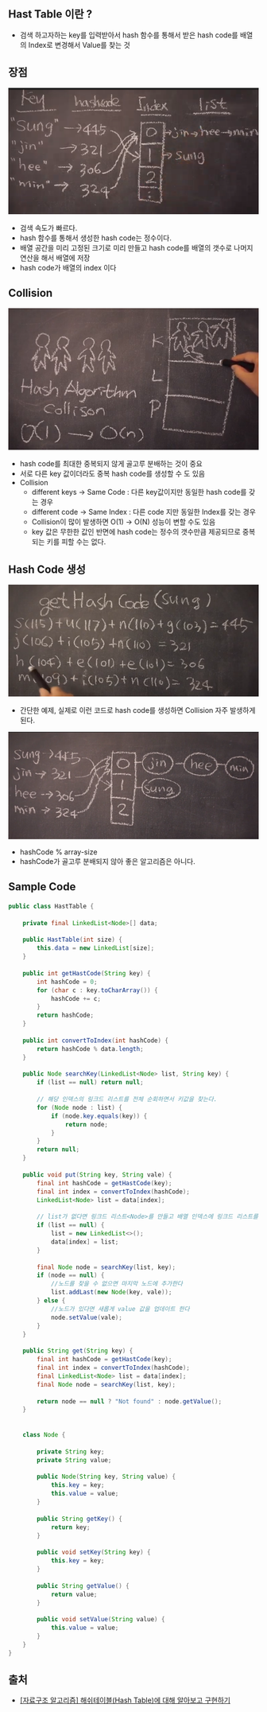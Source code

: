 ## Hast Table 이란 ?
* 검색 하고자하는 key를 입력받아서 hash 함수를 통해서 받은 hash code를 배열의 Index로 변경해서 Value를 찾는 것

## 장점
![](/assets/hast-table-1.png)

* 검색 속도가 빠르다.
* hash 함수를 통해서 생성한 hash code는 정수이다.
* 배열 공간을 미리 고정된 크기로 미리 만들고 hash code를 배열의 갯수로 나머지 연산을 해서 배열에 저장
* hash code가 배열의 index 이다

## Collision
![](/assets/hashtable-Collision.png)

* hash code를 최대한 중복되지 않게 골고루 분배하는 것이 중요
* 서로 다른 key 값이더라도 중복 hash code를 생성할 수 도 있음
* Collision
  * different keys -> Same Code : 다른 key값이지만 동일한 hash code를 갖는 경우
  * different code -> Same Index : 다른 code 지만 동일한 Index를 갖는 경우
  * Collision이 많이 발생하면 O(1) -> O(N) 성능이 변할 수도 있음
  * key 값은 무한한 값인 반면에 hash code는 정수의 갯수만큼 제공되므로 중복되는 키를 피할 수는 없다.
  


## Hash Code 생성
![](/assets/hash-table-hash-code.png)

* 간단한 예제, 실제로 이런 코드로 hash code를 생성하면 Collision 자주 발생하게 된다.

![](/assets/hast-table-convent.png)

* hashCode % array-size
* hashCode가 골고루 분배되지 않아 좋은 알고리즘은 아니다.

## Sample Code

```java
public class HastTable {

    private final LinkedList<Node>[] data;

    public HastTable(int size) {
        this.data = new LinkedList[size];
    }

    public int getHastCode(String key) {
        int hashCode = 0;
        for (char c : key.toCharArray()) {
            hashCode += c;
        }
        return hashCode;
    }

    public int convertToIndex(int hashCode) {
        return hashCode % data.length;
    }

    public Node searchKey(LinkedList<Node> list, String key) {
        if (list == null) return null;

        // 해당 인덱스의 링크드 리스트를 전체 순회하면서 키값을 찾는다.
        for (Node node : list) {
            if (node.key.equals(key)) {
                return node;
            }
        }
        return null;
    }

    public void put(String key, String vale) {
        final int hashCode = getHastCode(key);
        final int index = convertToIndex(hashCode);
        LinkedList<Node> list = data[index];

        // list가 없다면 링크드 리스트<Node>를 만들고 배열 인덱스에 링크드 리스트를 넣는다
        if (list == null) {
            list = new LinkedList<>();
            data[index] = list;
        }

        final Node node = searchKey(list, key);
        if (node == null) {
            //노드를 찾을 수 없으면 마지막 노드에 추가한다
            list.addLast(new Node(key, vale));
        } else {
            //노드가 있다면 새롭게 value 값을 업데이트 한다
            node.setValue(vale);
        }
    }

    public String get(String key) {
        final int hashCode = getHastCode(key);
        final int index = convertToIndex(hashCode);
        final LinkedList<Node> list = data[index];
        final Node node = searchKey(list, key);

        return node == null ? "Not found" : node.getValue();
    }


    class Node {

        private String key;
        private String value;

        public Node(String key, String value) {
            this.key = key;
            this.value = value;
        }

        public String getKey() {
            return key;
        }

        public void setKey(String key) {
            this.key = key;
        }

        public String getValue() {
            return value;
        }

        public void setValue(String value) {
            this.value = value;
        }
    }
}
```

## 출처
* [[자료구조 알고리즘] 해쉬테이블(Hash Table)에 대해 알아보고 구현하기](https://www.youtube.com/watch?v=Vi0hauJemxA&feature=youtu.be)